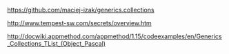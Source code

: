 https://github.com/maciej-izak/generics.collections

http://www.tempest-sw.com/secrets/overview.htm

http://docwiki.appmethod.com/appmethod/1.15/codeexamples/en/Generics_Collections_TList_(Object_Pascal)